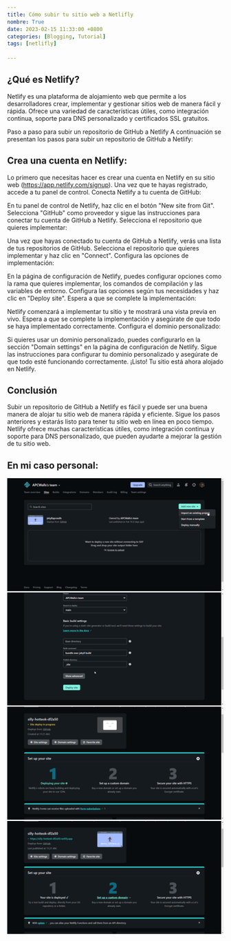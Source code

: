 ```yaml
---
title: Cómo subir tu sitio web a Netlifly
nombre: True
date: 2023-02-15 11:33:00 +0800
categories: [Blogging, Tutorial]
tags: [netlifly]

---
```

## ¿Qué es Netlify?
Netlify es una plataforma de alojamiento web que permite a los desarrolladores crear, implementar y gestionar sitios web de manera fácil y rápida. Ofrece una variedad de características útiles, como integración continua, soporte para DNS personalizado y certificados SSL gratuitos.

Paso a paso para subir un repositorio de GitHub a Netlify
A continuación se presentan los pasos para subir un repositorio de GitHub a Netlify:

<h2>Crea una cuenta en Netlify:</h2>

Lo primero que necesitas hacer es crear una cuenta en Netlify en su sitio web (https://app.netlify.com/signup).
Una vez que te hayas registrado, accede a tu panel de control.
Conecta Netlify a tu cuenta de GitHub:

En tu panel de control de Netlify, haz clic en el botón "New site from Git".
Selecciona "GitHub" como proveedor y sigue las instrucciones para conectar tu cuenta de GitHub a Netlify.
Selecciona el repositorio que quieres implementar:

Una vez que hayas conectado tu cuenta de GitHub a Netlify, verás una lista de tus repositorios de GitHub.
Selecciona el repositorio que quieres implementar y haz clic en "Connect".
Configura las opciones de implementación:

En la página de configuración de Netlify, puedes configurar opciones como la rama que quieres implementar, los comandos de compilación y las variables de entorno.
Configura las opciones según tus necesidades y haz clic en "Deploy site".
Espera a que se complete la implementación:

Netlify comenzará a implementar tu sitio y te mostrará una vista previa en vivo.
Espera a que se complete la implementación y asegúrate de que todo se haya implementado correctamente.
Configura el dominio personalizado:

Si quieres usar un dominio personalizado, puedes configurarlo en la sección "Domain settings" en la página de configuración de Netlify.
Sigue las instrucciones para configurar tu dominio personalizado y asegúrate de que todo esté funcionando correctamente.
¡Listo! Tu sitio está ahora alojado en Netlify.

<h2>Conclusión</h2>
Subir un repositorio de GitHub a Netlify es fácil y puede ser una buena manera de alojar tu sitio web de manera rápida y eficiente. Sigue los pasos anteriores y estarás listo para tener tu sitio web en línea en poco tiempo. Netlify ofrece muchas características útiles, como integración continua y soporte para DNS personalizado, que pueden ayudarte a mejorar la gestión de tu sitio web.

## En mi caso personal:
![Desktop View](/assets/img/netlify1.png)
![Desktop View](/assets/img/netlify2.png)
![Desktop View](/assets/img/netlify3.png)
![Desktop View](/assets/img/netlify4.png)